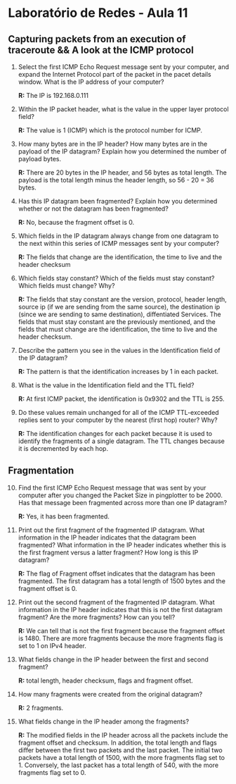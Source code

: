 # Laboratório de Redes - Aula 11

## Capturing packets from an execution of traceroute && A look at the ICMP protocol

1. Select the first ICMP Echo Request message sent by your computer, and expand the Internet Protocol part of the packet in the pacet details window. What is the IP address of your computer?

    **R:** The IP is 192.168.0.111

2. Within the IP packet header, what is the value in the upper layer protocol field?

    **R:** The value is 1 (ICMP) which is the protocol number for ICMP.

3. How many bytes are in the IP header? How many bytes are in the payload of the IP datagram? Explain how you determined the number of payload bytes.

    **R:** There are 20 bytes in the IP header, and 56 bytes as total length. The payload is the total length minus the header length, so 56 - 20 = 36 bytes.

4. Has this IP datagram been fragmented? Explain how you determined whether or not the datagram has been fragmented?

    **R:** No, because the fragment offset is 0.

5. Which fields in the IP datagram always change from one datagram to the next within this series of ICMP messages sent by your computer?

    **R:** The fields that change are the identification, the time to live and the header checksum

6. Which fields stay constant? Which of the fields must stay constant? Which fields must change? Why?

    **R:** The fields that stay constant are the version, protocol, header length, source ip (if we are sending from the same source), the destination ip (since we are sending to same destination), diffentiated Services. The fields that must stay constant are the previously mentioned, and the fields that must change are the identification, the time to live and the header checksum.

7. Describe the pattern you see in the values in the Identification field of the IP datagram?

    **R:** The pattern is that the identification increases by 1 in each packet.

8. What is the value in the Identification field and the TTL field?

    **R:** At first ICMP packet, the identification is 0x9302 and the TTL is 255.

9. Do these values remain unchanged for all of the ICMP TTL-exceeded replies sent to your computer by the nearest (first hop) router? Why?

    **R:** The identification changes for each packet because it is used to identify the fragments of a single datagram. The TTL changes because it is decremented by each hop.

## Fragmentation

10. Find the first ICMP Echo Request message that was sent by your computer after you changed the Packet Size in pingplotter to be 2000. Has that message been fragmented across more than one IP datagram?

    **R:** Yes, it has been fragmented.

11. Print out the first fragment of the fragmented IP datagram. What information in the IP header indicates that the datagram been fragmented? What information in the IP header indicates whether this is the first fragment versus a latter fragment? How long is this IP datagram?

    **R:** The flag of Fragment offset indicates that the datagram has been fragmented. The first datagram has a total length of 1500 bytes and the fragment offset is 0.

12. Print out the second fragment of the fragmented IP datagram. What information in the IP header indicates that this is not the first datagram fragment? Are the more fragments? How can you tell?

    **R:** We can tell that is not the first fragment because the fragment offset is 1480. There are more fragments because the more fragments flag is set to 1 on IPv4 header.

13. What fields change in the IP header between the first and second fragment?

    **R:** total length, header checksum, flags and fragment offset.

14. How many fragments were created from the original datagram?

    **R:** 2 fragments.

15. What fields change in the IP header among the fragments?

    **R:** The modified fields in the IP header across all the packets include the fragment offset and checksum. In addition, the total length and flags differ between the first two packets and the last packet. The initial two packets have a total length of 1500, with the more fragments flag set to 1. Conversely, the last packet has a total length of 540, with the more fragments flag set to 0.
